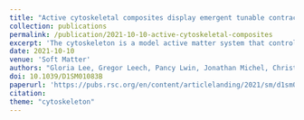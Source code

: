 ```yaml
---
title: "Active cytoskeletal composites display emergent tunable contractility and restructuring"
collection: publications
permalink: /publication/2021-10-10-active-cytoskeletal-composites
excerpt: 'The cytoskeleton is a model active matter system that controls processes as diverse as cell motility and mechanosensing. While both active actomyosin dynamics and actin–microtubule interactions are key to the cytoskeleton's versatility and adaptability, an understanding of their interplay is lacking. Here, we couple microscale experiments with mechanistic modeling to elucidate how connectivity, rigidity, and force-generation affect emergent material properties in composite networks of actin, tubulin, and myosin. We use multi-spectral imaging, time-resolved differential dynamic microscopy and spatial image autocorrelation to show that ballistic contraction occurs in composites with sufficient flexibility and motor density, but that a critical fraction of microtubules is necessary to sustain controlled dynamics.'
date: 2021-10-10
venue: 'Soft Matter'
authors: "Gloria Lee, Gregor Leech, Pancy Lwin, Jonathan Michel, Christopher Currie, Michael J. Rust, Jennifer L. Ross, Ryan McGorty, Moumita Das, Rae M. Robertson-Anderson"
doi: 10.1039/D1SM01083B
paperurl: 'https://pubs.rsc.org/en/content/articlelanding/2021/sm/d1sm01083b'
citation: 
theme: "cytoskeleton"
---
```

